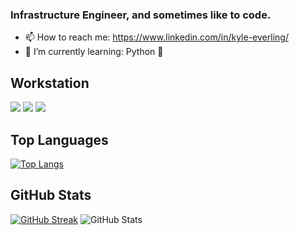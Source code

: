 ### Infrastructure Engineer, and sometimes like to code.

 
- 📫 How to reach me: https://www.linkedin.com/in/kyle-everling/
- 🌱 I’m currently learning: Python 🐍

## Workstation
![](https://img.shields.io/badge/AMD-Ryzen_9_3900X-ED1C24?style=for-the-badge&logo=amd&logoColor=white)
![](https://img.shields.io/badge/NVIDIA-RTX2080_SUPER-76B900?style=for-the-badge&logo=nvidia&logoColor=white)
![](https://img.shields.io/badge/Windows-10_Home-0078D6?style=for-the-badge&logo=windows&logoColor=white)
## Top Languages
[![Top Langs](https://github-readme-stats.vercel.app/api/top-langs/?username=lordsherman&layout=compact)](https://github.com/anuraghazra/github-readme-stats)
## GitHub Stats
[![GitHub Streak](http://github-readme-streak-stats.herokuapp.com?user=lordsherman&theme=github-dark&hide_border=true&date_format=M%20j%5B%2C%20Y%5D)](https://git.io/streak-stats)
![GitHub Stats](https://github-readme-stats.vercel.app/api?username=lordsherman&count_private=true&theme=chartreuse-dark&show_icons=true&hide_title=true&icon_color=109bab&bg_color=0d1117&hide_border=true) <br>

<!--
**lordsherman/lordsherman** is a ✨ _special_ ✨ repository because its `README.md` (this file) appears on your GitHub profile.

Here are some ideas to get you started:

- 🔭 I’m currently working on ...
- 🌱 I’m currently learning ...
- 👯 I’m looking to collaborate on ...
- 🤔 I’m looking for help with ...
- 💬 Ask me about ...
- 📫 How to reach me: ...
- 😄 Pronouns: ...
- ⚡ Fun fact: ...
-->
